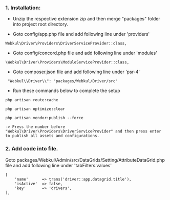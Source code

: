 
### 1. Installation:

* Unzip the respective extension zip and then merge "packages" folder into project root directory.

* Goto config/app.php file and add following line under 'providers'

~~~
Webkul\Driver\Providers\DriverServiceProvider::class,
~~~

* Goto config/concord.php file and add following line under 'modules'

~~~
\Webkul\Driver\Providers\ModuleServiceProvider::class,
~~~

* Goto composer.json file and add following line under 'psr-4'

~~~
 "Webkul\\Driver\\": "packages/Webkul/Driver/src"
~~~

* Run these commands below to complete the setup
~~~
php artisan route:cache
~~~
~~~
php artisan optimize:clear
~~~
~~~
php artisan vendor:publish --force

-> Press the number before "Webkul\Driver\Providers\DriverServiceProvider" and then press enter to publish all assets and configurations.

~~~


### 2. Add code into file.

Goto packages/Webkul/Admin/src/DataGrids/Setting/AttributeDataGrid.php file and add following line under 'tabFilters.values'
~~~
[
    'name'      => trans('driver::app.datagrid.title'),
    'isActive'  => false,
    'key'       => 'drivers',
],
~~~
